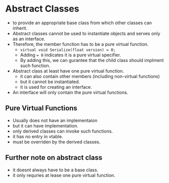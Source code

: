 # Abstract Classes
- to provide an appropriate base class from which other classes can
  inherit.
- Abstract classes cannot be used to instantiate objects and serves only
  as an interface.
- Therefore, the member function has to be a pure virtual function.
  - `virtual void Serialize(float version) = 0;`
  - Adding `= 0` indicates it is a pure virtual specifier.
  - By adding this, we can gurantee that the child class should
    implment such function.
- Abstract class at least have one pure virtual function.
  - it can also contain other members (including non-virtual functions)
  - but it cannot be instantiated.
  - it is used for creating an interface.
- An interface will only contain the pure virtual functions.

## Pure Virtual Functions
- Usually does not have an implementaion
- but it can have implementation.
- only derived classes can invoke such functions.
- it has no entry in vtable.
- must be overriden by the derived classes.

## Further note on abstract class
- it doesnt always have to be a base class.
- it only requries at lease one pure virtual function.